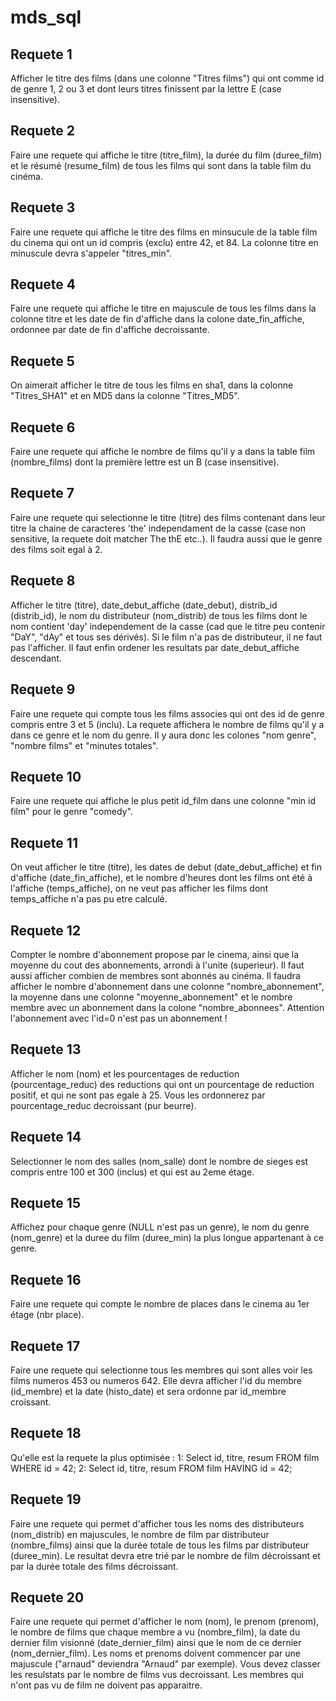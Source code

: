 # mds_sql

## Requete 1

Afficher le titre des films (dans une colonne "Titres films") qui ont comme id de genre 1, 2 ou 3 et dont leurs titres finissent par la lettre E (case insensitive).

## Requete 2

Faire une requete qui affiche le titre (titre_film), la durée du film (duree_film) et le résumé (resume_film) de tous les films qui sont dans la table film du cinéma.

## Requete 3

Faire une requete qui affiche le titre des films en minsucule de la table film du cinema qui ont un id compris (exclu) entre 42, et 84. La colonne titre en minuscule devra s'appeler "titres_min".

## Requete 4

Faire une requete qui affiche le titre en majuscule de tous les films dans la colonne titre et les date de fin d'affiche dans la colone date_fin_affiche, ordonnee par date de fin d'affiche decroissante.

## Requete 5

On aimerait afficher le titre de tous les films en sha1, dans la colonne "Titres_SHA1" et en MD5 dans la colonne "Titres_MD5".

## Requete 6

Faire une requete qui affiche le nombre de films qu'il y a dans la table film (nombre_films) dont la première lettre est un B (case insensitive).

## Requete 7

Faire une requete qui selectionne le titre (titre) des films contenant dans leur titre la chaine de caracteres 'the' independament de la casse (case non sensitive, la requete doit matcher The thE etc..). Il faudra aussi que le genre des films soit egal à 2.

## Requete 8

Afficher le titre (titre), date_debut_affiche (date_debut), distrib_id (distrib_id), le nom du distributeur (nom_distrib) de tous les films dont le nom contient 'day' independement de la casse (cad que le titre peu contenir "DaY", "dAy" et tous ses dérivés). Si le film n'a pas de distributeur, il ne faut pas l'afficher. Il faut enfin ordener les resultats par date_debut_affiche descendant.

## Requete 9

Faire une requete qui compte tous les films associes qui ont des id de genre compris entre 3 et 5 (inclu). La requete affichera le nombre de films qu'il y a dans ce genre et le nom du genre. Il y aura donc les colones "nom genre", "nombre films" et "minutes totales".

## Requete 10

Faire une requete qui affiche le plus petit id_film dans une colonne "min id film" pour le genre "comedy".
  
## Requete 11

On veut afficher le titre (titre), les dates de debut (date_debut_affiche) et fin d'affiche (date_fin_affiche), et le nombre d'heures dont les films ont été à l'affiche (temps_affiche), on ne veut pas afficher les films dont temps_affiche n'a pas pu etre calculé.

## Requete 12

Compter le nombre d'abonnement propose par le cinema, ainsi que la moyenne du cout des abonnements, arrondi à l'unite (superieur). Il faut aussi afficher combien de membres sont abonnés au cinéma. Il faudra afficher le nombre d'abonnement dans une colonne "nombre_abonnement", la moyenne dans une colonne "moyenne_abonnement" et le nombre membre avec un abonnement dans la colone "nombre_abonnees". Attention l'abonnement avec l'id=0 n'est pas un abonnement !

## Requete 13

Afficher le nom (nom) et les pourcentages de reduction (pourcentage_reduc) des reductions qui ont un pourcentage de reduction positif, et qui ne sont pas egale à 25. Vous les ordonnerez par pourcentage_reduc decroissant (pur beurre).

## Requete 14

Selectionner le nom des salles (nom_salle) dont le nombre de sieges est compris entre 100 et 300 (inclus) et qui est au 2eme étage.

## Requete 15

Affichez pour chaque genre (NULL n'est pas un genre), le nom du genre (nom_genre) et la duree du film (duree_min) la plus longue appartenant à ce genre.

## Requete 16

Faire une requete qui compte le nombre de places dans le cinema au 1er étage (nbr place).

## Requete 17

Faire une requete qui selectionne tous les membres qui sont alles voir les films numeros 453 ou numeros 642. Elle devra afficher l'id du membre (id_membre) et la date (histo_date) et sera ordonne par id_membre croissant.

## Requete 18

Qu'elle est la requete la plus optimisée : 
1: Select id, titre, resum FROM film WHERE id = 42;
2: Select id, titre, resum FROM film HAVING id = 42;

## Requete 19

Faire une requete qui permet d'afficher tous les noms des distributeurs (nom_distrib) en majuscules, le nombre de film par distributeur (nombre_films) ainsi que la durée totale de tous les films par distributeur (duree_min). Le resultat devra etre trié par le nombre de film décroissant et par la durée totale des films décroissant.

## Requete 20

Faire une requete qui permet d'afficher le nom (nom), le prenom (prenom), le nombre de films que chaque membre a vu (nombre_film), la date du dernier film visionné (date_dernier_film) ainsi que le nom de ce dernier (nom_dernier_film). Les noms et prenoms doivent commencer par une majuscule ("arnaud" deviendra "Arnaud" par exemple). Vous devez classer les resulstats par le nombre de films vus decroissant. Les membres qui n'ont pas vu de film ne doivent pas apparaitre.